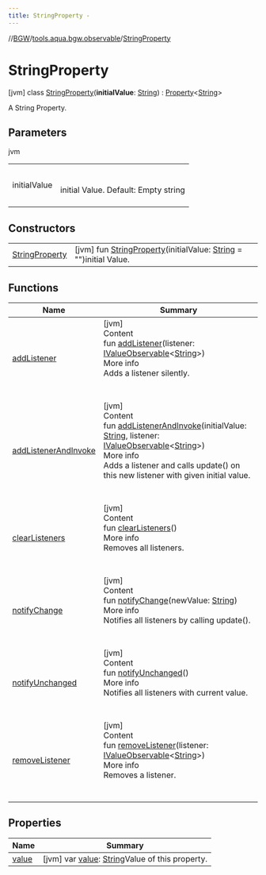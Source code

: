 ```yaml
---
title: StringProperty -
---
```

//[BGW](../../../index.md)/[tools.aqua.bgw.observable](../index.md)/[StringProperty](index.md)



# StringProperty  
 [jvm] class [StringProperty](index.md)(**initialValue**: [String](https://kotlinlang.org/api/latest/jvm/stdlib/kotlin/-string/index.html)) : [Property](../-property/index.md)<[String](https://kotlinlang.org/api/latest/jvm/stdlib/kotlin/-string/index.html)> 

A String Property.

   


## Parameters  
  
jvm  
  
| | |
|---|---|
| <a name="tools.aqua.bgw.observable/StringProperty///PointingToDeclaration/"></a>initialValue| <a name="tools.aqua.bgw.observable/StringProperty///PointingToDeclaration/"></a><br><br>initial Value. Default: Empty string<br><br>|
  


## Constructors  
  
| | |
|---|---|
| <a name="tools.aqua.bgw.observable/StringProperty/StringProperty/#kotlin.String/PointingToDeclaration/"></a>[StringProperty](-string-property.md)| <a name="tools.aqua.bgw.observable/StringProperty/StringProperty/#kotlin.String/PointingToDeclaration/"></a> [jvm] fun [StringProperty](-string-property.md)(initialValue: [String](https://kotlinlang.org/api/latest/jvm/stdlib/kotlin/-string/index.html) = "")initial Value.   <br>|


## Functions  
  
|  Name |  Summary | 
|---|---|
| <a name="tools.aqua.bgw.observable/ValueObservable/addListener/#tools.aqua.bgw.observable.IValueObservable[kotlin.String]/PointingToDeclaration/"></a>[addListener](index.md#-315471761%2FFunctions%2F-302347323)| <a name="tools.aqua.bgw.observable/ValueObservable/addListener/#tools.aqua.bgw.observable.IValueObservable[kotlin.String]/PointingToDeclaration/"></a>[jvm]  <br>Content  <br>fun [addListener](index.md#-315471761%2FFunctions%2F-302347323)(listener: [IValueObservable](../-i-value-observable/index.md)<[String](https://kotlinlang.org/api/latest/jvm/stdlib/kotlin/-string/index.html)>)  <br>More info  <br>Adds a listener silently.  <br><br><br>|
| <a name="tools.aqua.bgw.observable/ValueObservable/addListenerAndInvoke/#kotlin.String#tools.aqua.bgw.observable.IValueObservable[kotlin.String]/PointingToDeclaration/"></a>[addListenerAndInvoke](index.md#754552817%2FFunctions%2F-302347323)| <a name="tools.aqua.bgw.observable/ValueObservable/addListenerAndInvoke/#kotlin.String#tools.aqua.bgw.observable.IValueObservable[kotlin.String]/PointingToDeclaration/"></a>[jvm]  <br>Content  <br>fun [addListenerAndInvoke](index.md#754552817%2FFunctions%2F-302347323)(initialValue: [String](https://kotlinlang.org/api/latest/jvm/stdlib/kotlin/-string/index.html), listener: [IValueObservable](../-i-value-observable/index.md)<[String](https://kotlinlang.org/api/latest/jvm/stdlib/kotlin/-string/index.html)>)  <br>More info  <br>Adds a listener and calls update() on this new listener with given initial value.  <br><br><br>|
| <a name="tools.aqua.bgw.observable/ValueObservable/clearListeners/#/PointingToDeclaration/"></a>[clearListeners](../-value-observable/clear-listeners.md)| <a name="tools.aqua.bgw.observable/ValueObservable/clearListeners/#/PointingToDeclaration/"></a>[jvm]  <br>Content  <br>fun [clearListeners](../-value-observable/clear-listeners.md)()  <br>More info  <br>Removes all listeners.  <br><br><br>|
| <a name="tools.aqua.bgw.observable/ValueObservable/notifyChange/#kotlin.String/PointingToDeclaration/"></a>[notifyChange](index.md#1323490668%2FFunctions%2F-302347323)| <a name="tools.aqua.bgw.observable/ValueObservable/notifyChange/#kotlin.String/PointingToDeclaration/"></a>[jvm]  <br>Content  <br>fun [notifyChange](index.md#1323490668%2FFunctions%2F-302347323)(newValue: [String](https://kotlinlang.org/api/latest/jvm/stdlib/kotlin/-string/index.html))  <br>More info  <br>Notifies all listeners by calling update().  <br><br><br>|
| <a name="tools.aqua.bgw.observable/Property/notifyUnchanged/#/PointingToDeclaration/"></a>[notifyUnchanged](../-property/notify-unchanged.md)| <a name="tools.aqua.bgw.observable/Property/notifyUnchanged/#/PointingToDeclaration/"></a>[jvm]  <br>Content  <br>fun [notifyUnchanged](../-property/notify-unchanged.md)()  <br>More info  <br>Notifies all listeners with current value.  <br><br><br>|
| <a name="tools.aqua.bgw.observable/ValueObservable/removeListener/#tools.aqua.bgw.observable.IValueObservable[kotlin.String]/PointingToDeclaration/"></a>[removeListener](index.md#-1123049494%2FFunctions%2F-302347323)| <a name="tools.aqua.bgw.observable/ValueObservable/removeListener/#tools.aqua.bgw.observable.IValueObservable[kotlin.String]/PointingToDeclaration/"></a>[jvm]  <br>Content  <br>fun [removeListener](index.md#-1123049494%2FFunctions%2F-302347323)(listener: [IValueObservable](../-i-value-observable/index.md)<[String](https://kotlinlang.org/api/latest/jvm/stdlib/kotlin/-string/index.html)>)  <br>More info  <br>Removes a listener.  <br><br><br>|


## Properties  
  
|  Name |  Summary | 
|---|---|
| <a name="tools.aqua.bgw.observable/StringProperty/value/#/PointingToDeclaration/"></a>[value](index.md#-1964562972%2FProperties%2F-302347323)| <a name="tools.aqua.bgw.observable/StringProperty/value/#/PointingToDeclaration/"></a> [jvm] var [value](index.md#-1964562972%2FProperties%2F-302347323): [String](https://kotlinlang.org/api/latest/jvm/stdlib/kotlin/-string/index.html)Value of this property.   <br>|

